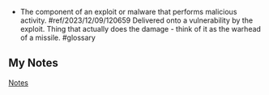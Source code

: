 - The component of an exploit or malware that performs malicious activity.  #ref/2023/12/09/120659 Delivered onto a vulnerability by the exploit. Thing that actually does the damage - think of it as the warhead of a missile. #glossary 
## My Notes
[Notes](mynotes/payloads-notes.md)
